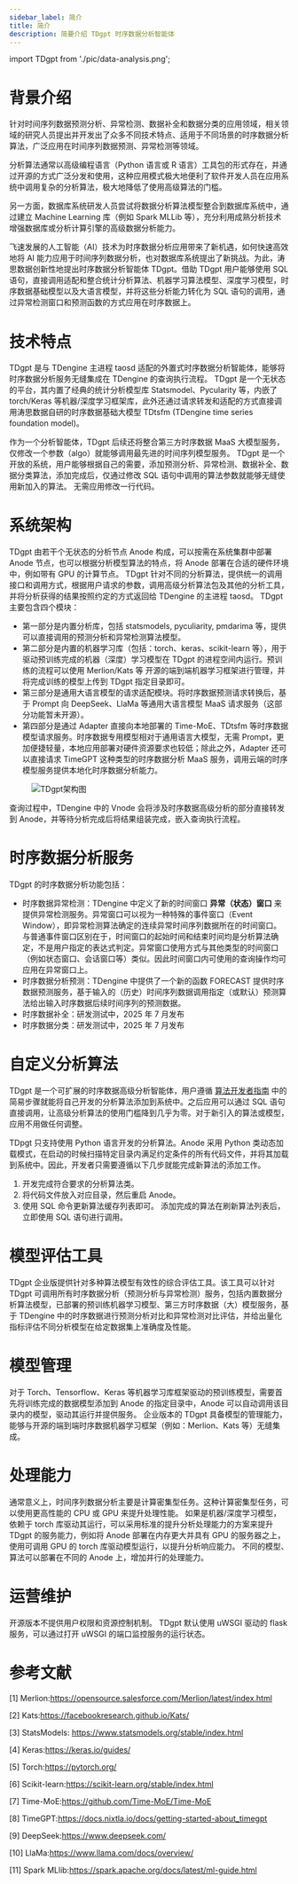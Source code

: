 ```yaml
---
sidebar_label: 简介
title: 简介 
description: 简要介绍 TDgpt 时序数据分析智能体
---
```


import TDgpt from './pic/data-analysis.png';

# 背景介绍

针对时间序列数据预测分析、异常检测、数据补全和数据分类的应用领域，相关领域的研究人员提出并开发出了众多不同技术特点、适用于不同场景的时序数据分析算法，广泛应用在时间序列数据预测、异常检测等领域。

分析算法通常以高级编程语言（Python 语言或 R 语言）工具包的形式存在，并通过开源的方式广泛分发和使用，这种应用模式极大地便利了软件开发人员在应用系统中调用复杂的分析算法，极大地降低了使用高级算法的门槛。

另一方面，数据库系统研发人员尝试将数据分析算法模型整合到数据库系统中，通过建立 Machine Learning 库（例如 Spark MLLib 等），充分利用成熟分析技术增强数据库或分析计算引擎的高级数据分析能力。 

飞速发展的人工智能（AI）技术为时序数据分析应用带来了新机遇，如何快速高效地将 AI 能力应用于时间序列数据分析，也对数据库系统提出了新挑战。为此，涛思数据创新性地提出时序数据分析智能体 TDgpt。借助 TDgpt 用户能够使用 SQL 语句，直接调用适配和整合统计分析算法、机器学习算法模型、深度学习模型，时序数据基础模型以及大语言模型，并将这些分析能力转化为 SQL 语句的调用，通过异常检测窗口和预测函数的方式应用在时序数据上。

# 技术特点

TDgpt 是与 TDengine 主进程 taosd 适配的外置式时序数据分析智能体，能够将时序数据分析服务无缝集成在 TDengine 的查询执行流程。
TDgpt 是一个无状态的平台，其内置了经典的统计分析模型库 Statsmodel、Pycularity 等，内嵌了 torch/Keras 等机器/深度学习框架库，此外还通过请求转发和适配的方式直接调用涛思数据自研的时序数据基础大模型 TDtsfm (TDengine time series foundation model)。

作为一个分析智能体，TDgpt 后续还将整合第三方时序数据 MaaS 大模型服务，仅修改一个参数（algo）就能够调用最先进的时间序列模型服务。
TDgpt 是一个开放的系统，用户能够根据自己的需要，添加预测分析、异常检测、数据补全、数据分类算法，添加完成后，仅通过修改 SQL 语句中调用的算法参数就能够无缝使用新加入的算法。
无需应用修改一行代码。

# 系统架构

TDgpt 由若干个无状态的分析节点 Anode 构成，可以按需在系统集群中部署 Anode 节点，也可以根据分析模型算法的特点，将 Anode 部署在合适的硬件环境中，例如带有 GPU 的计算节点。 
TDgpt 针对不同的分析算法，提供统一的调用接口和调用方式，根据用户请求的参数，调用高级分析算法包及其他的分析工具，并将分析获得的结果按照约定的方式返回给 TDengine 的主进程 taosd。
TDgpt 主要包含四个模块：

- 第一部分是内置分析库，包括 statsmodels, pyculiarity, pmdarima 等，提供可以直接调用的预测分析和异常检测算法模型。
- 第二部分是内置的机器学习库（包括：torch、keras、scikit-learn 等），用于驱动预训练完成的机器（深度）学习模型在 TDgpt 的进程空间内运行。预训练的流程可以使用 Merlion/Kats 等 开源的端到端机器学习框架进行管理，并将完成训练的模型上传到 TDgpt 指定目录即可。
- 第三部分是通用大语言模型的请求适配模块。将时序数据预测请求转换后，基于 Prompt 向 DeepSeek、LlaMa 等通用大语言模型 MaaS 请求服务（这部分功能暂未开源）。
- 第四部分是通过 Adapter 直接向本地部署的 Time-MoE、TDtsfm 等时序数据模型请求服务。时序数据专用模型相对于通用语言大模型，无需 Prompt，更加便捷轻量，本地应用部署对硬件资源要求也较低；除此之外，Adapter 还可以直接请求 TimeGPT 这种类型的时序数据分析 MaaS 服务，调用云端的时序模型服务提供本地化时序数据分析能力。

<figure style={{textAlign: "center"}}>
<img src={TDgpt} alt="TDgpt架构图" />
</figure>

查询过程中，TDengine 中的 Vnode 会将涉及时序数据高级分析的部分直接转发到 Anode，并等待分析完成后将结果组装完成，嵌入查询执行流程。

# 时序数据分析服务

TDgpt 的时序数据分析功能包括：

- 时序数据异常检测：TDengine 中定义了新的时间窗口 **异常（状态）窗口** 来提供异常检测服务。异常窗口可以视为一种特殊的事件窗口（Event Window），即异常检测算法确定的连续异常时间序列数据所在的时间窗口。与普通事件窗口区别在于，时间窗口的起始时间和结束时间均是分析算法确定，不是用户指定的表达式判定。异常窗口使用方式与其他类型的时间窗口（例如状态窗口、会话窗口等）类似。因此时间窗口内可使用的查询操作均可应用在异常窗口上。
- 时序数据分析预测：TDengine 中提供了一个新的函数 FORECAST 提供时序数据预测服务，基于输入的（历史）时间序列数据调用指定（或默认）预测算法给出输入时序数据后续时间序列的预测数据。
- 时序数据补全：研发测试中，2025 年 7 月发布
- 时序数据分类：研发测试中，2025 年 7 月发布

# 自定义分析算法

TDgpt 是一个可扩展的时序数据高级分析智能体，用户遵循 [算法开发者指南](../dev) 中的简易步骤就能将自己开发的分析算法添加到系统中。之后应用可以通过 SQL 语句直接调用，让高级分析算法的使用门槛降到几乎为零。对于新引入的算法或模型，应用不用做任何调整。

TDpgt 只支持使用 Python 语言开发的分析算法。Anode 采用 Python 类动态加载模式，在启动的时候扫描特定目录内满足约定条件的所有代码文件，并将其加载到系统中。因此，开发者只需要遵循以下几步就能完成新算法的添加工作。

1. 开发完成符合要求的分析算法类。
2. 将代码文件放入对应目录，然后重启 Anode。
3. 使用 SQL 命令更新算法缓存列表即可。
   添加完成的算法在刷新算法列表后，立即使用 SQL 语句进行调用。

# 模型评估工具

TDgpt 企业版提供针对多种算法模型有效性的综合评估工具。该工具可以针对 TDgpt 可调用所有时序数据分析（预测分析与异常检测）服务，包括内置数据分析算法模型，已部署的预训练机器学习模型、第三方时序数据（大）模型服务，基于 TDengine 中的时序数据进行预测分析对比和异常检测对比评估，并给出量化指标评估不同分析模型在给定数据集上准确度及性能。

# 模型管理

对于 Torch、Tensorflow、Keras 等机器学习库框架驱动的预训练模型，需要首先将训练完成的数据模型添加到 Anode 的指定目录中，Anode 可以自动调用该目录内的模型，驱动其运行并提供服务。
企业版本的 TDgpt 具备模型的管理能力，能够与开源的端到端时序数据机器学习框架（例如：Merlion、Kats 等）无缝集成。

# 处理能力

通常意义上，时间序列数据分析主要是计算密集型任务。这种计算密集型任务，可以使用更高性能的 CPU 或 GPU 来提升处理性能。
如果是机器/深度学习模型，依赖于 torch 库驱动其运行，可以采用标准的提升分析处理能力的方案来提升 TDgpt 的服务能力，例如将 Anode 部署在内存更大并具有 GPU 的服务器之上，使用可调用 GPU 的 torch 库驱动模型运行，以提升分析响应能力。
不同的模型、算法可以部署在不同的 Anode 上，增加并行的处理能力。

# 运营维护

开源版本不提供用户权限和资源控制机制。
TDgpt 默认使用 uWSGI 驱动的 flask 服务，可以通过打开 uWSGI 的端口监控服务的运行状态。

# 参考文献

[1] Merlion:https://opensource.salesforce.com/Merlion/latest/index.html

[2] Kats:https://facebookresearch.github.io/Kats/

[3] StatsModels: https://www.statsmodels.org/stable/index.html

[4] Keras:https://keras.io/guides/

[5] Torch:https://pytorch.org/

[6] Scikit-learn:https://scikit-learn.org/stable/index.html

[7] Time-MoE:https://github.com/Time-MoE/Time-MoE

[8] TimeGPT:https://docs.nixtla.io/docs/getting-started-about_timegpt

[9] DeepSeek:https://www.deepseek.com/

[10] LlaMa:https://www.llama.com/docs/overview/

[11] Spark MLlib:https://spark.apache.org/docs/latest/ml-guide.html
